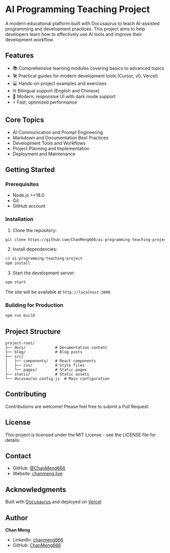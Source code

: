 # AI Programming Teaching Project

A modern educational platform built with Docusaurus to teach AI-assisted programming and development practices. This project aims to help developers learn how to effectively use AI tools and improve their development workflow.

## Features

- 📚 Comprehensive learning modules covering basics to advanced topics
- 🛠️ Practical guides for modern development tools (Cursor, v0, Vercel)
- 💻 Hands-on project examples and exercises
- 🌐 Bilingual support (English and Chinese)
- 🎨 Modern, responsive UI with dark mode support
- ⚡ Fast, optimized performance

## Core Topics

- AI Communication and Prompt Engineering
- Markdown and Documentation Best Practices
- Development Tools and Workflows
- Project Planning and Implementation
- Deployment and Maintenance

## Getting Started

### Prerequisites

- Node.js >=18.0
- Git
- GitHub account

### Installation

1. Clone the repository:
```bash
git clone https://github.com/ChanMeng666/ai-programming-teaching-project.git
```

2. Install dependencies:
```bash
cd ai-programming-teaching-project
npm install
```

3. Start the development server:
```bash
npm start
```

The site will be available at `http://localhost:3000`

### Building for Production

```bash
npm run build
```

## Project Structure

```
project-root/
├── docs/             # Documentation content
├── blog/             # Blog posts
├── src/              
│   ├── components/   # React components
│   ├── css/          # Style files
│   └── pages/        # Static pages
├── static/           # Static assets
└── docusaurus.config.js  # Main configuration
```

## Contributing

Contributions are welcome! Please feel free to submit a Pull Request.

## License

This project is licensed under the MIT License - see the LICENSE file for details.

## Contact

- GitHub: [@ChanMeng666](https://github.com/ChanMeng666)
- Website: [chanmeng.live](https://chanmeng.live)

## Acknowledgments

Built with [Docusaurus](https://docusaurus.io/) and deployed on [Vercel](https://vercel.com/)

## Author

**Chan Meng**

- LinkedIn: [chanmeng666](https://www.linkedin.com/in/chanmeng666/)
- GitHub: [ChanMeng666](https://github.com/ChanMeng666)
